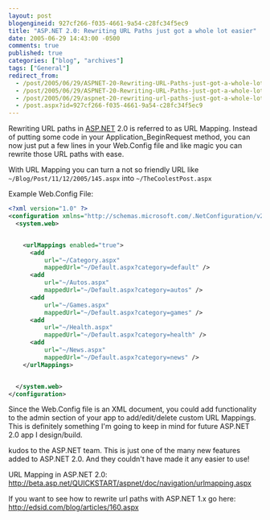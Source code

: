 ```yaml
---
layout: post
blogengineid: 927cf266-f035-4661-9a54-c28fc34f5ec9
title: "ASP.NET 2.0: Rewriting URL Paths just got a whole lot easier"
date: 2005-06-29 14:43:00 -0500
comments: true
published: true
categories: ["blog", "archives"]
tags: ["General"]
redirect_from: 
  - /post/2005/06/29/ASPNET-20-Rewriting-URL-Paths-just-got-a-whole-lot-easier.aspx
  - /post/2005/06/29/ASPNET-20-Rewriting-URL-Paths-just-got-a-whole-lot-easier
  - /post/2005/06/29/aspnet-20-rewriting-url-paths-just-got-a-whole-lot-easier
  - /post.aspx?id=927cf266-f035-4661-9a54-c28fc34f5ec9
---
```


Rewriting URL paths in <a href="http://asp.net" target="_blank" title="ASP.NET">ASP.NET</a> 2.0 is referred to as URL Mapping. Instead of putting some code in your Application_BeginRequest method, you can now just put a few lines in your Web.Config file and like magic you can rewrite those URL paths with ease.

With URL Mapping you can turn a not so friendly URL like `~/Blog/Post/11/12/2005/145.aspx` into `~/TheCoolestPost.aspx`

Example Web.Config File:

```xml
<?xml version="1.0" ?>
<configuration xmlns="http://schemas.microsoft.com/.NetConfiguration/v2.0">
  <system.web>


    <urlMappings enabled="true">
      <add
          url="~/Category.aspx"
          mappedUrl="~/Default.aspx?category=default" />
      <add
          url="~/Autos.aspx"
          mappedUrl="~/Default.aspx?category=autos" />
      <add
          url="~/Games.aspx"
          mappedUrl="~/Default.aspx?category=games" />
      <add
          url="~/Health.aspx"
          mappedUrl="~/Default.aspx?category=health" />
      <add
          url="~/News.aspx"
          mappedUrl="~/Default.aspx?category=news" />
    </urlMappings>


  </system.web>
</configuration>
```

Since the Web.Config file is an XML document, you could add functionality to the admin section of your app to add/edit/delete custom URL Mappings. This is definitely something I&#39;m going to keep in mind for future ASP.NET 2.0 app I design/build.

kudos to the ASP.NET team. This is just one of the many new features added to ASP.NET 2.0. And they couldn't have made it any easier to use!

URL Mapping in ASP.NET 2.0: <a href="http://beta.asp.net/QUICKSTART/aspnet/doc/navigation/urlmapping.aspx">http://beta.asp.net/QUICKSTART/aspnet/doc/navigation/urlmapping.aspx</a>

If you want to see how to rewrite url paths with ASP.NET 1.x go here: <a href="http://edsid.com/blog/articles/160.aspx">http://edsid.com/blog/articles/160.aspx</a>
